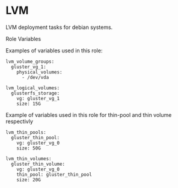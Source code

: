 LVM
========

LVM deployment tasks for debian systems.

Role Variables

Examples of variables used in this role:
```
lvm_volume_groups:
  gluster_vg_1:
    physical_volumes:
      - /dev/vda

lvm_logical_volumes:
  glusterfs_storage:
    vg: gluster_vg_1
    size: 15G
```
Example of variables used in this role for thin-pool and thin volume respectivly
```
lvm_thin_pools:
  gluster_thin_pool:
    vg: gluster_vg_0
    size: 50G

lvm_thin_volumes:
  gluster_thin_volume:
    vg: gluster_vg_0
    thin_pool: gluster_thin_pool
    size: 20G
```
